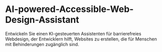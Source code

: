 # AI-powered-Accessible-Web-Design-Assistant
Entwickeln Sie einen KI-gesteuerten Assistenten für barrierefreies Webdesign, der Entwicklern hilft, Websites zu erstellen, die für Menschen mit Behinderungen zugänglich sind.
